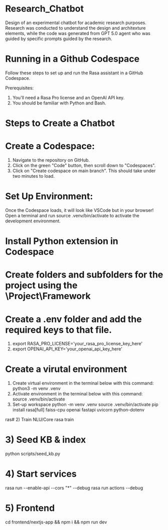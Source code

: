 # Research_Chatbot
Design of an experimental chatbot for academic research purposes. Research was conducted to understand the design and architexture elements, while the code was generated from GPT 5.0 agent who was guided by specific prompts guided by the research.
# Running in a Github Codespace
Follow these steps to set up and run the Rasa assistant in a GitHub Codespace.

Prerequisites:

1. You'll need a Rasa Pro license and an OpenAI API key.
2. You should be familiar with Python and Bash. 

# Steps to Create a Chatbot

# Create a Codespace:
1. Navigate to the repository on GitHub.
2. Click on the green "Code" button, then scroll down to "Codespaces".
3. Click on "Create codespace on main branch".
This should take under two minutes to load.

# Set Up Environment:
Once the Codespace loads, it will look like VSCode but in your browser!
Open a terminal and run source .venv/bin/activate to activate the development environment.

# Install Python extension in Codespace

# Create folders and subfolders for the project using the \\Project\\Framework

# Create a .env folder and add the required keys to that file.
1. export RASA_PRO_LICENSE='your_rasa_pro_license_key_here'
2. export OPENAI_API_KEY='your_openai_api_key_here'

# Create a virutal environment
1. Create virtual environment in the terminal below with this command:
    python3 -m venv .venv
2. Activate environment in the terminal below with this command:  
    source .venv/bin/activate
3. Set-up workspace
    python -m venv .venv
    source .venv/bin/activate 
    pip install rasa[full] faiss-cpu openai fastapi uvicorn python-dotenv



ras# 2) Train NLU/Core
rasa train
# 3) Seed KB & index
python scripts/seed_kb.py
# 4) Start services
rasa run --enable-api --cors "*" --debug
rasa run actions --debug
# 5) Frontend
cd frontend/nextjs-app && npm i && npm run dev

